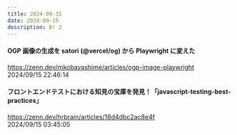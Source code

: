 ```yaml
---
title: 2024-09-15
date: 2024-09-15
description: B! 2
---
```


#### OGP 画像の生成を satori (@vercel/og) から Playwright に変えた
https://zenn.dev/mkobayashime/articles/ogp-image-playwright<br>
2024/09/15 22:46:14<br>


#### フロントエンドテストにおける知見の宝庫を発見！「javascript-testing-best-practices」
https://zenn.dev/hrbrain/articles/18d4dbc2ac8e4f<br>
2024/09/15 03:45:05<br>


